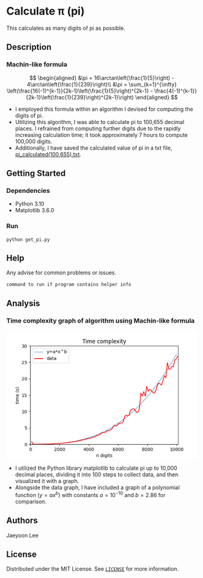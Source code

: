# Calculate &pi; (pi)

This calculates as many digits of pi as possible.

## Description

### Machin-like formula

$$
\begin{aligned}
&\pi = 16\arctan\left(\frac{1}{5}\right) - 4\arctan\left(\frac{1}{239}\right)\\
&\pi = \sum_{k=1}^{\infty} \left(\frac{16(-1)^{k-1}}{2k-1}\left(\frac{1}{5}\right)^{2k-1} - \frac{4(-1)^{k-1}}{2k-1}\left(\frac{1}{239}\right)^{2k-1}\right)
\end{aligned}
$$

- I employed this formula within an algorithm I devised for computing the digits of pi.
- Utilizing this algorithm, I was able to calculate pi to 100,655 decimal places. 
I refrained from computing further digits due to the rapidly increasing calculation time; 
it took approximately 7 hours to compute 100,000 digits.
- Additionally, I have saved the calculated value of pi in a txt file, [pi_calculated(100,655).txt](/data/pi_calculated(100,655).txt).

## Getting Started

### Dependencies

* Python 3.10
* Matplotlib 3.6.0

### Run
```
python get_pi.py
```

## Help

Any advise for common problems or issues.
```
command to run if program contains helper info
```

## Analysis

### Time complexity graph of algorithm using Machin-like formula
![Alt text](/data/time_complexity_graph_with_polynomial(10,000_digits).png)
- I utilized the Python library matplotlib to calculate pi up to 10,000 decimal places, dividing it into 100 steps to collect data, and then visualized it with a graph.
- Alongside the data graph, I have included a graph of a polynomial function $(y = ax^b)$ with constants $a = 10^{-10}$ and $b = 2.86$ for comparison.

## Authors

Jaeyoon Lee

## License

Distributed under the MIT License. See [`LICENSE`](LICENSE) for more information.

